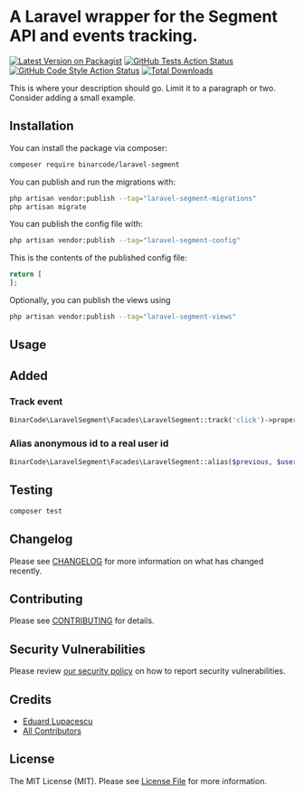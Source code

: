 # A Laravel wrapper for the Segment API and events tracking.

[![Latest Version on Packagist](https://img.shields.io/packagist/v/binarcode/laravel-segment.svg?style=flat-square)](https://packagist.org/packages/binarcode/laravel-segment)
[![GitHub Tests Action Status](https://img.shields.io/github/workflow/status/binarcode/laravel-segment/run-tests?label=tests)](https://github.com/binarcode/laravel-segment/actions?query=workflow%3Arun-tests+branch%3Amain)
[![GitHub Code Style Action Status](https://img.shields.io/github/workflow/status/binarcode/laravel-segment/Check%20&%20fix%20styling?label=code%20style)](https://github.com/binarcode/laravel-segment/actions?query=workflow%3A"Check+%26+fix+styling"+branch%3Amain)
[![Total Downloads](https://img.shields.io/packagist/dt/binarcode/laravel-segment.svg?style=flat-square)](https://packagist.org/packages/binarcode/laravel-segment)

This is where your description should go. Limit it to a paragraph or two. Consider adding a small example.

## Installation

You can install the package via composer:

```bash
composer require binarcode/laravel-segment
```

You can publish and run the migrations with:

```bash
php artisan vendor:publish --tag="laravel-segment-migrations"
php artisan migrate
```

You can publish the config file with:

```bash
php artisan vendor:publish --tag="laravel-segment-config"
```

This is the contents of the published config file:

```php
return [
];
```

Optionally, you can publish the views using

```bash
php artisan vendor:publish --tag="laravel-segment-views"
```

## Usage

## Added

### Track event 

```php
BinarCode\LaravelSegment\Facades\LaravelSegment::track('click')->properties([...])
```

### Alias anonymous id to a real user id
```php
BinarCode\LaravelSegment\Facades\LaravelSegment::alias($previous, $userId);
```

## Testing

```bash
composer test
```

## Changelog

Please see [CHANGELOG](CHANGELOG.md) for more information on what has changed recently.

## Contributing

Please see [CONTRIBUTING](.github/CONTRIBUTING.md) for details.

## Security Vulnerabilities

Please review [our security policy](../../security/policy) on how to report security vulnerabilities.

## Credits

- [Eduard Lupacescu](https://github.com/binaryk)
- [All Contributors](../../contributors)

## License

The MIT License (MIT). Please see [License File](LICENSE.md) for more information.
